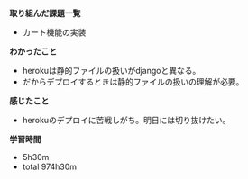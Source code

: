 **取り組んだ課題一覧**
* カート機能の実装

**わかったこと**
* herokuは静的ファイルの扱いがdjangoと異なる。
* だからデプロイするときは静的ファイルの扱いの理解が必要。

**感じたこと**
* herokuのデプロイに苦戦しがち。明日には切り抜けたい。

**学習時間**
* 5h30m
 * total 974h30m
